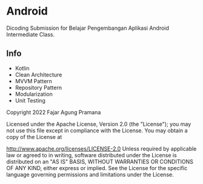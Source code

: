 # Android
Dicoding Submission for Belajar Pengembangan Aplikasi Android Intermediate Class.

## Info
- Kotlin
- Clean Architecture
- MVVM Pattern
- Repository Pattern
- Modularization
- Unit Testing

Copyright 2022 Fajar Agung Pramana

Licensed under the Apache License, Version 2.0 (the "License"); you may not use this file except in compliance with the License. You may obtain a copy of the License at

http://www.apache.org/licenses/LICENSE-2.0
Unless required by applicable law or agreed to in writing, software distributed under the License is distributed on an "AS IS" BASIS, WITHOUT WARRANTIES OR CONDITIONS OF ANY KIND, either express or implied. See the License for the specific language governing permissions and limitations under the License.
